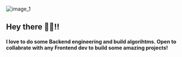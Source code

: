 ![image_1](https://github.com/nothatkishore/nothatkishore/assets/151643054/0b4ccd32-64a1-4098-b150-601adc90cae9)
## Hey there 👋🏻!!
#### I love to do some Backend engineering and build algorihtms. Open to collabrate with any Frontend dev to build some amazing projects!
